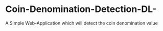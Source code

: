 # Coin-Denomination-Detection-DL-
A Simple Web-Application which will detect the coin denomination value
